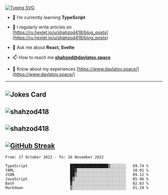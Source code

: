 [![Typing SVG](https://readme-typing-svg.herokuapp.com?font=Turret+Road&height=30&lines=HI!+I%60m+Frontend+Developer)](https://git.io/typing-svg)

- 🌱 I’m currently learning **TypeScript**

- 📝 I regularly write articles on [https://ru.hexlet.io/u/shahzod418/blog_posts](https://ru.hexlet.io/u/shahzod418/blog_posts)

- 💬 Ask me about **React, Svelte**

- 📫 How to reach me **shahzod@davlatov.space**

- 📄 Know about my experiences [https://www.davlatov.space/](https://www.davlatov.space/)

---
![Jokes Card](https://readme-jokes.vercel.app/api?theme=radical)
---
![shahzod418](https://github-readme-stats.vercel.app/api/top-langs?username=shahzod418&show_icons=true&theme=radical&locale=en&layout=compact)
---
![shahzod418](https://github-readme-stats.vercel.app/api?username=shahzod418&show_icons=true&theme=radical&locale=en&count_private=true)
---
[![GitHub Streak](http://github-readme-streak-stats.herokuapp.com?user=shahzod418&theme=radical&date_format=M%20j%5B%2C%20Y%5D)](https://git.io/streak-stats)
---
<!--START_SECTION:waka-->

```text
From: 17 October 2022 - To: 16 November 2022

TypeScript                   █████████████████▒░░░░░░░   69.74 %
YAML                         ██▓░░░░░░░░░░░░░░░░░░░░░░   10.01 %
JSON                         ██▒░░░░░░░░░░░░░░░░░░░░░░   09.12 %
JavaScript                   █▒░░░░░░░░░░░░░░░░░░░░░░░   05.96 %
Bash                         ▓░░░░░░░░░░░░░░░░░░░░░░░░   02.63 %
Markdown                     ▒░░░░░░░░░░░░░░░░░░░░░░░░   01.29 %
```

<!--END_SECTION:waka-->
